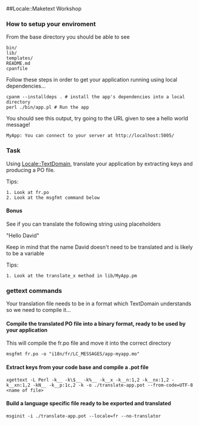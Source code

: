 ##Locale::Maketext Workshop

### How to setup your enviroment

From the base directory you should be able to see

    bin/
    lib/
    templates/
    README.md
    cpanfile

Follow these steps in order to get your application running using local dependencies...

    cpanm --installdeps . # install the app's dependencies into a local directory
    perl ./bin/app.pl # Run the app

You should see this output, try going to the URL given to see a hello world message!

    MyApp: You can connect to your server at http://localhost:5005/

### Task

Using [Locale::TextDomain](http://search.cpan.org/dist/libintl-perl/lib/Locale/TextDomain.pm), translate your application by extracting keys and producing a PO file.

Tips:

    1. Look at fr.po
    2. Look at the msgfmt command below

#### Bonus

See if you can translate the following string using placeholders

"Hello David"

Keep in mind that the name David doesn't need to be translated and is likely to be a variable

Tips:

    1. Look at the translate_x method in lib/MyApp.pm

### gettext commands

Your translation file needs to be in a format which TextDomain understands so we need to compile it...

#### Compile the translated PO file into a binary format, ready to be used by your application

This will compile the fr.po file and move it into the correct directory

    msgfmt fr.po -o "i18n/fr/LC_MESSAGES/app-myapp.mo"

#### Extract keys from your code base and compile a .pot file

    xgettext -L Perl -k__ -k\$__ -k%__ -k__x -k__n:1,2 -k__nx:1,2 -k__xn:1,2 -kN__ -k__p:1c,2 -k -o ./translate-app.pot --from-code=UTF-8 <name of file>

#### Build a language specific file ready to be exported and translated

    msginit -i ./translate-app.pot --locale=fr --no-translator
